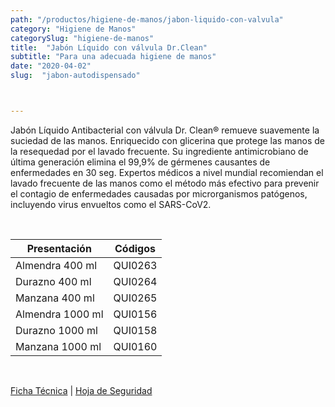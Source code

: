 ```yaml
---
path: "/productos/higiene-de-manos/jabon-liquido-con-valvula"
category: "Higiene de Manos"
categorySlug: "higiene-de-manos"
title:  "Jabón Líquido con válvula Dr.Clean"
subtitle: "Para una adecuada higiene de manos"
date: "2020-04-02"
slug:  "jabon-autodispensado"



---
```

Jabón Líquido Antibacterial con válvula Dr. Clean® remueve suavemente la suciedad de las manos. Enriquecido con glicerina que protege las manos de la resequedad por el lavado frecuente. Su ingrediente antimicrobiano de última generación elimina el 99,9% de gérmenes causantes de enfermedades en 30 seg. Expertos médicos a nivel mundial recomiendan el lavado frecuente de las manos como el método más efectivo para prevenir el contagio de enfermedades causadas por microrganismos patógenos, incluyendo virus envueltos como el SARS-CoV2.

<br>
<table class="min-w-full md:min-w-0 divide-y-0 divide-gray-200">
          <thead class=" bg-white">
            <tr>
              <th scope="col" class="px-6 text-center text-xs font-medium text-primary-lighter uppercase tracking-wider">
                Presentación
              </th>
              <th scope="col" class="px-6 py-3 text-center text-xs font-medium text-primary-lighter uppercase tracking-wider">
                Códigos
              </th>
            </tr>
          </thead>
          <tbody>
            <tr class="bg-gray-400">
              <td class="px-6 py-4 whitespace-nowrap text-sm text-gray-700 text-center">
              Almendra 400 ml
              </td>
              <td class="px-6 py-4 whitespace-nowrap text-sm text-gray-700 text-center">
              QUI0263
              </td>
            </tr> 
            <tr class="bg-gray-200">
              <td class="px-6 py-4 whitespace-nowrap text-sm text-gray-700 text-center">
              Durazno 400 ml
              </td>
              <td class="px-6 py-4 whitespace-nowrap text-sm text-gray-700 text-center">
              QUI0264
              </td>
            </tr> 
            <tr class="bg-gray-400">
              <td class="px-6 py-4 whitespace-nowrap text-sm text-gray-700 text-center">
              Manzana 400 ml
              </td>
              <td class="px-6 py-4 whitespace-nowrap text-sm text-gray-700 text-center">
              QUI0265
              </td>
            </tr> 
            <tr class="bg-gray-200">
              <td class="px-6 py-4 whitespace-nowrap text-sm text-gray-700 text-center">
              Almendra 1000 ml
              </td>
              <td class="px-6 py-4 whitespace-nowrap text-sm text-gray-700 text-center">
              QUI0156
              </td>
            </tr> 
            <tr class="bg-gray-400">
              <td class="px-6 py-4 whitespace-nowrap text-sm text-gray-700 text-center">
              Durazno 1000 ml
              </td>
              <td class="px-6 py-4 whitespace-nowrap text-sm text-gray-700 text-center">
              QUI0158
              </td>
            </tr> 
            <tr class="bg-gray-200">
              <td class="px-6 py-4 whitespace-nowrap text-sm text-gray-700 text-center">
              Manzana 1000 ml
              </td>
              <td class="px-6 py-4 whitespace-nowrap text-sm text-gray-700 text-center">
              QUI0160
              </td>
            </tr> 
          </tbody>
        </table>
        <br>

 <a href="../../../files/FT-jabon-liquido-antibacterial.pdf" target="_blank" rel="noopener">Ficha Técnica</a> | 
 <a href="../../../files/MSDS-jabon-liquido-antibacterial.pdf" target="_blank" rel="noopener">Hoja de Seguridad</a>



        


